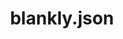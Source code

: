 ---
title: blankly.json
description: 'Key/value descriptions for blankly.json'
position: 8
version: 1.0
category: Config
---